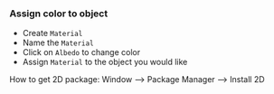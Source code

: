 ### Assign color to object
* Create `Material`
* Name the `Material`
* Click on `Albedo` to change color
* Assign `Material` to the object you would like

How to get 2D package:
Window --> Package Manager --> Install 2D

